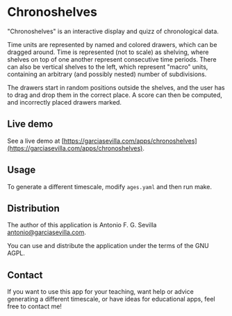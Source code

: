 Chronoshelves
=============
"Chronoshelves" is an interactive display and quizz of chronological data.

Time units are represented by named and colored drawers, which can be dragged
around. Time is represented (not to scale) as shelving, where shelves on top of
one another represent consecutive time periods. There can also be vertical
shelves to the left, which represent "macro" units, containing an arbitrary (and
possibly nested) number of subdivisions.

The drawers start in random positions outside the shelves, and the user has to
drag and drop them in the correct place. A score can then be computed, and
incorrectly placed drawers marked.

Live demo
---------
See a live demo at [https://garciasevilla.com/apps/chronoshelves](https://garciasevilla.com/apps/chronoshelves).

Usage
-----
To generate a different timescale, modify `ages.yaml` and then run make.

Distribution
------------
The author of this application is Antonio F. G. Sevilla <antonio@garciasevilla.com>.

You can use and distribute the application under the terms of the GNU AGPL.

Contact
-------
If you want to use this app for your teaching, want help or advice generating a
different timescale, or have ideas for educational apps, feel free to contact me!

